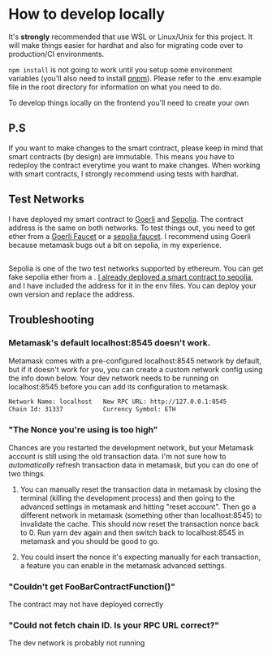 # How to develop locally

It's **strongly** recommended that use WSL or Linux/Unix for this project. It will make things easier for hardhat and also for migrating code over to production/CI environments. 

`npm install` is not going to work until you setup some environment variables (you'll also need to install [pnpm](https://pnpm.io/)). Please refer to the .env.example file in the root directory for information on what you need to do.

To develop things locally on the frontend you'll need to create your own 

## P.S 

If you want to make changes to the smart contract, please keep in mind that smart contracts (by design) are immutable. This means you have to redeploy the contract everytime you want to make changes. When working with smart contracts, I strongly recommend using tests with hardhat.

## Test Networks

I have deployed my smart contract to [Goerli](https://goerli.net/) and [Sepolia](https://sepolia.dev/). The contract address is the same on both networks. To test things out, you need to get ether from a [Goerli Faucet](https://goerlifaucet.com/) or a [sepolia faucet](https://sepolia-faucet.pk910.de/). I recommend using Goerli because metamask bugs out a bit on sepolia, in my experience. 

## 

Sepolia is one of the two test networks supported by ethereum. You can get fake sepolia ether from a . [I already deployed a smart contract to sepolia](https://sepolia.etherscan.io/address/0xfe63e035a1bba894a614409371a0eb5726eec09e), and I have included the address for it in the env files. You can deploy your own version and replace the address.

## Troubleshooting 

### Metamask's default localhost:8545 doesn't work.

Metamask comes with a pre-configured localhost:8545 network by default, but if it doesn't work for you, you can create a custom network config using the info down below. Your dev network needs to be running on localhost:8545 before you can add its configuration to metamask.

```bash
Network Name: localhost   New RPC URL: http://127.0.0.1:8545
Chain Id: 31337           Currency Symbol: ETH
```

### "The Nonce you're using is too high"

Chances are you restarted the development network, but your Metamask account is still using the old transaction data. 
I'm not sure how to _automatically_ refresh transaction data in metamask, but you can do one of two things.

1. You can manually reset the transaction data in metamask by closing the terminal (killing the development process) and then going to the advanced settings in metamask and hitting "reset account". Then go a different network in metamask (something other than localhost:8545) to invalidate the cache. This should now reset the transaction nonce back to 0. Run yarn dev again and then switch back to localhost:8545 in metamask and you should be good to go.

2. You could insert the nonce it's expecting manually for each transaction, a feature you can enable in the metamask advanced settings.

### "Couldn't get FooBarContractFunction()"

The contract may not have deployed correctly

### "Could not fetch chain ID. Is your RPC URL correct?"

The dev network is probably not running
